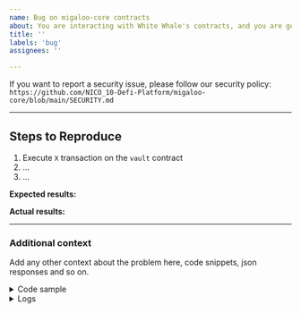 ```yaml
---
name: Bug on migaloo-core contracts
about: You are interacting with White Whale's contracts, and you are getting an unexpected behavior, an exception, or something looks wrong.
title: ''
labels: 'bug'
assignees: ''

---
```


<!-- Thank you for using White Whale Migaloo!

     If you are looking for support, please check out our documentation
     or consider asking a question on Discord's smart contract channel:
      * https://whitewhale.money/
      * https://NICO_10-defi-platform.github.io/docs/
      * https://discordapp.com/channels/908044702794801233/987301947440767006

     If you have found a bug or if our documentation doesn't have an answer
     to what you're looking for, then fill out the template below.
-->

If you want to report a security issue, please follow our security policy: `https://github.com/NICO_10-Defi-Platform/migaloo-core/blob/main/SECURITY.md`

---
## Steps to Reproduce

<!-- Please include full steps to reproduce so that we can reproduce the problem. -->

1. Execute `X` transaction on the `vault` contract <!-- (see "Code sample" section below) -->
2. ... <!-- describe steps to demonstrate bug -->
3. ... <!-- for example "Query X data and get an exception" -->

**Expected results:** <!-- what did you expect to happen? -->

**Actual results:** <!-- what did you actually happen? -->

---

### Additional context
Add any other context about the problem here, code snippets, json responses and so on.

<details>
<summary>Code sample</summary>

<!--
      If case you are working on a smart contract, please attach a minimal reproducible 
      sample that shows the problem and attach it below between the lines with the backticks.
-->

```rust
```

</details>

<details>
  <summary>Logs</summary>

<!--
      Paste the log output below between the lines with the backticks, whether it is 
      from compilation or executing a query on chain.

      Please see if the error message includes enough information
      to explain how to solve the issue.
-->

```
```

</details>

<!--
      Consider also attaching screenshots and/or videos to better
      illustrate the issue.

      You can upload them directly on GitHub.
      Beware that video file size is limited to 10MB.
-->
